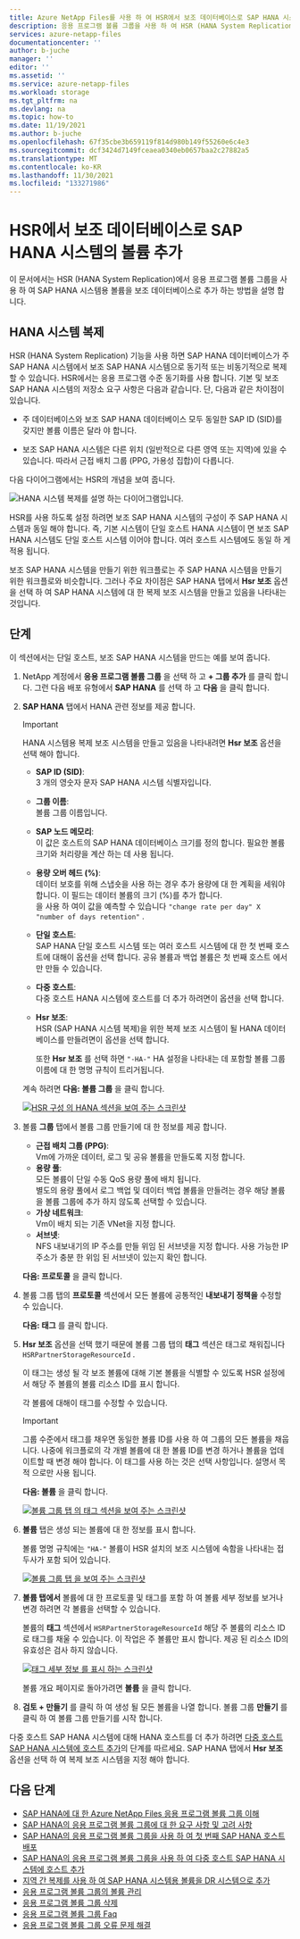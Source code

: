 ```yaml
---
title: Azure NetApp Files를 사용 하 여 HSR에서 보조 데이터베이스로 SAP HANA 시스템의 볼륨 추가 Microsoft Docs
description: 응용 프로그램 볼륨 그룹을 사용 하 여 HSR (HANA System Replication)에서 보조 데이터베이스로 SAP HANA 시스템의 볼륨을 추가 하는 방법에 대해 설명 합니다.
services: azure-netapp-files
documentationcenter: ''
author: b-juche
manager: ''
editor: ''
ms.assetid: ''
ms.service: azure-netapp-files
ms.workload: storage
ms.tgt_pltfrm: na
ms.devlang: na
ms.topic: how-to
ms.date: 11/19/2021
ms.author: b-juche
ms.openlocfilehash: 67f35cbe3b659119f814d980b149f55260e6c4e3
ms.sourcegitcommit: dcf3424d7149fceaea0340eb0657baa2c27882a5
ms.translationtype: MT
ms.contentlocale: ko-KR
ms.lasthandoff: 11/30/2021
ms.locfileid: "133271986"
---
```

# <a name="add-volumes-for-an-sap-hana-system-as-a-secondary-database-in-hsr"></a>HSR에서 보조 데이터베이스로 SAP HANA 시스템의 볼륨 추가

이 문서에서는 HSR (HANA System Replication)에서 응용 프로그램 볼륨 그룹을 사용 하 여 SAP HANA 시스템용 볼륨을 보조 데이터베이스로 추가 하는 방법을 설명 합니다.

## <a name="hana-system-replication"></a>HANA 시스템 복제 

HSR (HANA System Replication) 기능을 사용 하면 SAP HANA 데이터베이스가 주 SAP HANA 시스템에서 보조 SAP HANA 시스템으로 동기적 또는 비동기적으로 복제할 수 있습니다. HSR에서는 응용 프로그램 수준 동기화를 사용 합니다. 기본 및 보조 SAP HANA 시스템의 저장소 요구 사항은 다음과 같습니다. 단, 다음과 같은 차이점이 있습니다.

* 주 데이터베이스와 보조 SAP HANA 데이터베이스 모두 동일한 SAP ID (SID)를 갖지만 볼륨 이름은 달라 야 합니다.

* 보조 SAP HANA 시스템은 다른 위치 (일반적으로 다른 영역 또는 지역)에 있을 수 있습니다.  따라서 근접 배치 그룹 (PPG, 가용성 집합)이 다릅니다.

다음 다이어그램에서는 HSR의 개념을 보여 줍니다. 

 ![HANA 시스템 복제를 설명 하는 다이어그램입니다.](../media/azure-netapp-files/application-hana-system-replication.png) 


HSR를 사용 하도록 설정 하려면 보조 SAP HANA 시스템의 구성이 주 SAP HANA 시스템과 동일 해야 합니다. 즉, 기본 시스템이 단일 호스트 HANA 시스템이 면 보조 SAP HANA 시스템도 단일 호스트 시스템 이어야 합니다. 여러 호스트 시스템에도 동일 하 게 적용 됩니다.

보조 SAP HANA 시스템을 만들기 위한 워크플로는 주 SAP HANA 시스템을 만들기 위한 워크플로와 비슷합니다. 그러나 주요 차이점은 SAP HANA 탭에서 **Hsr 보조** 옵션을 선택 하 여 SAP HANA 시스템에 대 한 복제 보조 시스템을 만들고 있음을 나타내는 것입니다.

## <a name="steps"></a>단계

이 섹션에서는 단일 호스트, 보조 SAP HANA 시스템을 만드는 예를 보여 줍니다.

1. NetApp 계정에서 **응용 프로그램 볼륨 그룹** 을 선택 하 고 **+ 그룹 추가** 를 클릭 합니다. 그런 다음 배포 유형에서 **SAP HANA** 를 선택 하 고 **다음** 을 클릭 합니다. 

2. **SAP HANA** 탭에서 HANA 관련 정보를 제공 합니다. 

    > [!IMPORTANT]
    > HANA 시스템용 복제 보조 시스템을 만들고 있음을 나타내려면 **Hsr 보조** 옵션을 선택 해야 합니다.  

    * **SAP ID (SID)**:   
        3 개의 영숫자 문자 SAP HANA 시스템 식별자입니다.
    * **그룹 이름**:  
        볼륨 그룹 이름입니다. 
    * **SAP 노드 메모리**:  
        이 값은 호스트의 SAP HANA 데이터베이스 크기를 정의 합니다. 필요한 볼륨 크기와 처리량을 계산 하는 데 사용 됩니다. 
    * **용량 오버 헤드 (%)**:  
        데이터 보호를 위해 스냅숏을 사용 하는 경우 추가 용량에 대 한 계획을 세워야 합니다. 이 필드는 데이터 볼륨의 크기 (%)를 추가 합니다.  
        을 사용 하 여이 값을 예측할 수 있습니다 `"change rate per day" X "number of days retention"` .
    * **단일 호스트**:  
        SAP HANA 단일 호스트 시스템 또는 여러 호스트 시스템에 대 한 첫 번째 호스트에 대해이 옵션을 선택 합니다. 공유 볼륨과 백업 볼륨은 첫 번째 호스트 에서만 만들 수 있습니다.
    * **다중 호스트**:  
        다중 호스트 HANA 시스템에 호스트를 더 추가 하려면이 옵션을 선택 합니다.
    * **Hsr 보조**:  
        HSR (SAP HANA 시스템 복제)을 위한 복제 보조 시스템이 될 HANA 데이터베이스를 만들려면이 옵션을 선택 합니다.

        또한 **Hsr 보조** 를 선택 하면 `"-HA-"` HA 설정을 나타내는 데 포함할 볼륨 그룹 이름에 대 한 명명 규칙이 트리거됩니다.   

    계속 하려면 **다음: 볼륨 그룹** 을 클릭 합니다.

    [![HSR 구성 ](../media/azure-netapp-files/application-secondary-sap-hana.png) 의 HANA 섹션을 보여 주는 스크린샷 ](../media/azure-netapp-files/application-secondary-sap-hana.png#lightbox)

3.  볼륨 **그룹** 탭에서 볼륨 그룹 만들기에 대 한 정보를 제공 합니다.  

    * **근접 배치 그룹 (PPG)**:  
        Vm에 가까운 데이터, 로그 및 공유 볼륨을 만들도록 지정 합니다.
    * **용량 풀**:  
        모든 볼륨이 단일 수동 QoS 용량 풀에 배치 됩니다.  
        별도의 용량 풀에서 로그 백업 및 데이터 백업 볼륨을 만들려는 경우 해당 볼륨을 볼륨 그룹에 추가 하지 않도록 선택할 수 있습니다.
    * **가상 네트워크**:  
        Vm이 배치 되는 기존 VNet을 지정 합니다. 
    * **서브넷**:  
        NFS 내보내기의 IP 주소를 만들 위임 된 서브넷을 지정 합니다. 사용 가능한 IP 주소가 충분 한 위임 된 서브넷이 있는지 확인 합니다.

    **다음: 프로토콜** 을 클릭 합니다.

4. 볼륨 그룹 탭의 **프로토콜** 섹션에서 모든 볼륨에 공통적인 **내보내기 정책을** 수정할 수 있습니다.  

    **다음: 태그** 를 클릭 합니다.

5. **Hsr 보조** 옵션을 선택 했기 때문에 볼륨 그룹 탭의 **태그** 섹션은 태그로 채워집니다 `HSRPartnerStorageResourceId` . 

    이 태그는 생성 될 각 보조 볼륨에 대해 기본 볼륨을 식별할 수 있도록 HSR 설정에서 해당 주 볼륨의 볼륨 리소스 ID를 표시 합니다. 

    각 볼륨에 대해이 태그를 수정할 수 있습니다. 

    > [!IMPORTANT]
    > 그룹 수준에서 태그를 채우면 동일한 볼륨 ID를 사용 하 여 그룹의 모든 볼륨을 채웁니다. 나중에 워크플로의 각 개별 볼륨에 대 한 볼륨 ID를 변경 하거나 볼륨을 업데이트할 때 변경 해야 합니다. 이 태그를 사용 하는 것은 선택 사항입니다. 설명서 목적 으로만 사용 됩니다.

    **다음: 볼륨** 을 클릭 합니다.

    [![볼륨 그룹 탭 ](../media/azure-netapp-files/application-secondary-volume-group-tags.png) 의 태그 섹션을 보여 주는 스크린샷 ](../media/azure-netapp-files/application-secondary-volume-group-tags.png#lightbox)

6. **볼륨** 탭은 생성 되는 볼륨에 대 한 정보를 표시 합니다.  

    볼륨 명명 규칙에는 `"HA-"` 볼륨이 HSR 설치의 보조 시스템에 속함을 나타내는 접두사가 포함 되어 있습니다.

    [![볼륨 그룹 탭 ](../media/azure-netapp-files/application-secondary-volumes-tags.png) 을 보여 주는 스크린샷 ](../media/azure-netapp-files/application-secondary-volumes-tags.png#lightbox)

7. **볼륨 탭에서** 볼륨에 대 한 프로토콜 및 태그를 포함 하 여 볼륨 세부 정보를 보거나 변경 하려면 각 볼륨을 선택할 수 있습니다.

    볼륨의 **태그** 섹션에서 `HSRPartnerStorageResourceId` 해당 주 볼륨의 리소스 ID로 태그를 채울 수 있습니다. 이 작업은 주 볼륨만 표시 합니다. 제공 된 리소스 ID의 유효성은 검사 하지 않습니다.

    [![태그 세부 정보 ](../media/azure-netapp-files/application-secondary-volumes-tag-details.png) 를 표시 하는 스크린샷 ](../media/azure-netapp-files/application-secondary-volumes-tag-details.png#lightbox)

    볼륨 개요 페이지로 돌아가려면 **볼륨** 을 클릭 합니다.  

8. **검토 + 만들기** 를 클릭 하 여 생성 될 모든 볼륨을 나열 합니다. 볼륨 그룹 **만들기** 를 클릭 하 여 볼륨 그룹 만들기를 시작 합니다. 

다중 호스트 SAP HANA 시스템에 대해 HANA 호스트를 더 추가 하려면 [다중 호스트 SAP HANA 시스템에 호스트 추가](application-volume-group-add-hosts.md)의 단계를 따르세요. SAP HANA 탭에서 **Hsr 보조** 옵션을 선택 하 여 복제 보조 시스템을 지정 해야 합니다.   

## <a name="next-steps"></a>다음 단계  

* [SAP HANA에 대 한 Azure NetApp Files 응용 프로그램 볼륨 그룹 이해](application-volume-group-introduction.md)
* [SAP HANA의 응용 프로그램 볼륨 그룹에 대 한 요구 사항 및 고려 사항](application-volume-group-considerations.md)
* [SAP HANA의 응용 프로그램 볼륨 그룹을 사용 하 여 첫 번째 SAP HANA 호스트 배포](application-volume-group-deploy-first-host.md)
* [SAP HANA의 응용 프로그램 볼륨 그룹을 사용 하 여 다중 호스트 SAP HANA 시스템에 호스트 추가](application-volume-group-add-hosts.md)
* [지역 간 복제를 사용 하 여 SAP HANA 시스템용 볼륨을 DR 시스템으로 추가](application-volume-group-disaster-recovery.md)
* [응용 프로그램 볼륨 그룹의 볼륨 관리](application-volume-group-manage-volumes.md)
* [응용 프로그램 볼륨 그룹 삭제](application-volume-group-delete.md)
* [응용 프로그램 볼륨 그룹 Faq](faq-application-volume-group.md)
* [응용 프로그램 볼륨 그룹 오류 문제 해결](troubleshoot-application-volume-groups.md)
